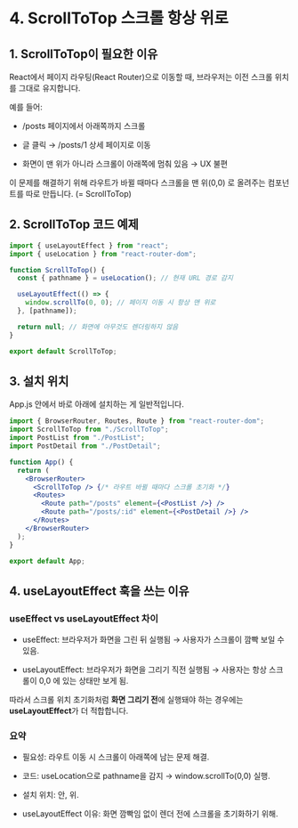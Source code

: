 # 4. ScrollToTop 스크롤 항상 위로

## 1. ScrollToTop이 필요한 이유

React에서 페이지 라우팅(React Router)으로 이동할 때, 브라우저는 이전 스크롤 위치를 그대로 유지합니다.

예를 들어:

- /posts 페이지에서 아래쪽까지 스크롤

- 글 클릭 → /posts/1 상세 페이지로 이동

- 화면이 맨 위가 아니라 스크롤이 아래쪽에 멈춰 있음 → UX 불편

이 문제를 해결하기 위해 라우트가 바뀔 때마다 스크롤을 맨 위(0,0) 로 올려주는 컴포넌트를 따로 만듭니다. (= ScrollToTop)

## 2. ScrollToTop 코드 예제

```jsx
import { useLayoutEffect } from "react";
import { useLocation } from "react-router-dom";

function ScrollToTop() {
  const { pathname } = useLocation(); // 현재 URL 경로 감지

  useLayoutEffect(() => {
    window.scrollTo(0, 0); // 페이지 이동 시 항상 맨 위로
  }, [pathname]);

  return null; // 화면에 아무것도 렌더링하지 않음
}

export default ScrollToTop;
```

## 3. 설치 위치

App.js 안에서 <BrowserRouter> 바로 아래에 설치하는 게 일반적입니다.

```jsx
import { BrowserRouter, Routes, Route } from "react-router-dom";
import ScrollToTop from "./ScrollToTop";
import PostList from "./PostList";
import PostDetail from "./PostDetail";

function App() {
  return (
    <BrowserRouter>
      <ScrollToTop /> {/* 라우트 바뀔 때마다 스크롤 초기화 */}
      <Routes>
        <Route path="/posts" element={<PostList />} />
        <Route path="/posts/:id" element={<PostDetail />} />
      </Routes>
    </BrowserRouter>
  );
}

export default App;
```

## 4. useLayoutEffect 훅을 쓰는 이유

### useEffect vs useLayoutEffect 차이

- useEffect: 브라우저가 화면을 그린 뒤 실행됨 → 사용자가 스크롤이 깜빡 보일 수 있음.

- useLayoutEffect: 브라우저가 화면을 그리기 직전 실행됨 → 사용자는 항상 스크롤이 0,0 에 있는 상태만 보게 됨.

따라서 스크롤 위치 초기화처럼 **화면 그리기 전**에 실행돼야 하는 경우에는 **useLayoutEffect**가 더 적합합니다.

### 요약

- 필요성: 라우트 이동 시 스크롤이 아래쪽에 남는 문제 해결.

- 코드: useLocation으로 pathname을 감지 → window.scrollTo(0,0) 실행.

- 설치 위치: <BrowserRouter> 안, <Routes> 위.

- useLayoutEffect 이유: 화면 깜빡임 없이 렌더 전에 스크롤을 초기화하기 위해.

